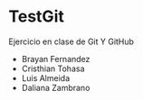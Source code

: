 # TestGit
Ejercicio en clase de Git Y GitHub
- Brayan Fernandez
- Cristhian Tohasa
- Luis Almeida
- Daliana Zambrano